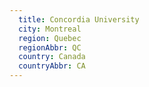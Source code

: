 ```yaml
---
  title: Concordia University
  city: Montreal
  region: Quebec
  regionAbbr: QC
  country: Canada
  countryAbbr: CA
---
```

